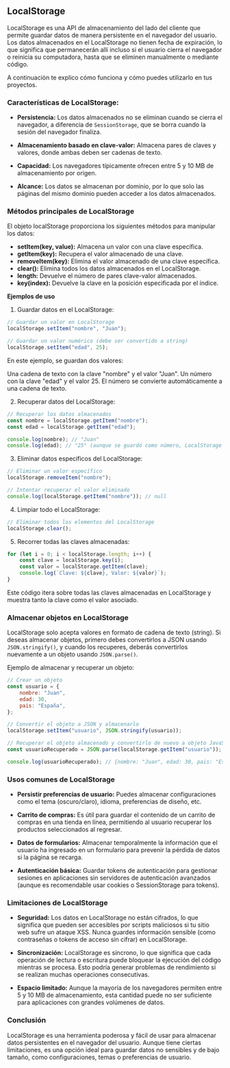 ## LocalStorage

LocalStorage es una API de almacenamiento del lado del cliente que permite guardar datos de manera
persistente en el navegador del usuario. Los datos almacenados en el LocalStorage no tienen fecha de
expiración, lo que significa que permanecerán allí incluso si el usuario cierra el navegador o reinicia
su computadora, hasta que se eliminen manualmente o mediante código.

A continuación te explico cómo funciona y cómo puedes utilizarlo en tus proyectos.

### Características de LocalStorage:

-   **Persistencia:** Los datos almacenados no se eliminan cuando se cierra el navegador, a diferencia de
    `SessionStorage`, que se borra cuando la sesión del navegador finaliza.

-   **Almacenamiento basado en clave-valor:** Almacena pares de claves y valores, donde ambas deben ser
    cadenas de texto.

-   **Capacidad:** Los navegadores típicamente ofrecen entre 5 y 10 MB de almacenamiento por origen.

-   **Alcance:** Los datos se almacenan por dominio, por lo que solo las páginas del mismo dominio pueden
    acceder a los datos almacenados.

### Métodos principales de LocalStorage

El objeto localStorage proporciona los siguientes métodos para manipular los datos:

-   **setItem(key, value):** Almacena un valor con una clave específica.
-   **getItem(key):** Recupera el valor almacenado de una clave.
-   **removeItem(key):** Elimina el valor almacenado de una clave específica.
-   **clear():** Elimina todos los datos almacenados en el LocalStorage.
-   **length:** Devuelve el número de pares clave-valor almacenados.
-   **key(index):** Devuelve la clave en la posición especificada por el índice.

**Ejemplos de uso**

1. Guardar datos en el LocalStorage:

```javascript
// Guardar un valor en LocalStorage
localStorage.setItem("nombre", "Juan");

// Guardar un valor numérico (debe ser convertido a string)
localStorage.setItem("edad", 25);
```

En este ejemplo, se guardan dos valores:

Una cadena de texto con la clave "nombre" y el valor "Juan".
Un número con la clave "edad" y el valor 25. El número se convierte automáticamente a una cadena de texto.

2. Recuperar datos del LocalStorage:

```javascript
// Recuperar los datos almacenados
const nombre = localStorage.getItem("nombre");
const edad = localStorage.getItem("edad");

console.log(nombre); // "Juan"
console.log(edad); // "25" (aunque se guardó como número, LocalStorage lo devuelve como string)
```

3. Eliminar datos específicos del LocalStorage:

```javascript
// Eliminar un valor específico
localStorage.removeItem("nombre");

// Intentar recuperar el valor eliminado
console.log(localStorage.getItem("nombre")); // null
```

4. Limpiar todo el LocalStorage:

```javascript
// Eliminar todos los elementos del LocalStorage
localStorage.clear();
```

5. Recorrer todas las claves almacenadas:

```javascript
for (let i = 0; i < localStorage.length; i++) {
	const clave = localStorage.key(i);
	const valor = localStorage.getItem(clave);
	console.log(`Clave: ${clave}, Valor: ${valor}`);
}
```

Este código itera sobre todas las claves almacenadas en LocalStorage y muestra tanto la clave como el valor
asociado.

### Almacenar objetos en LocalStorage

LocalStorage solo acepta valores en formato de cadena de texto (string). Si deseas almacenar objetos,
primero debes convertirlos a JSON usando `JSON.stringify()`, y cuando los recuperes, deberás convertirlos
nuevamente a un objeto usando `JSON.parse()`.

Ejemplo de almacenar y recuperar un objeto:

```javascript
// Crear un objeto
const usuario = {
	nombre: "Juan",
	edad: 30,
	pais: "España",
};

// Convertir el objeto a JSON y almacenarlo
localStorage.setItem("usuario", JSON.stringify(usuario));

// Recuperar el objeto almacenado y convertirlo de nuevo a objeto JavaScript
const usuarioRecuperado = JSON.parse(localStorage.getItem("usuario"));

console.log(usuarioRecuperado); // {nombre: "Juan", edad: 30, pais: "España"}
```

### Usos comunes de LocalStorage

-   **Persistir preferencias de usuario:** Puedes almacenar configuraciones como el tema (oscuro/claro),
    idioma, preferencias de diseño, etc.

-   **Carrito de compras:** Es útil para guardar el contenido de un carrito de compras en una tienda en línea,
    permitiendo al usuario recuperar los productos seleccionados al regresar.

-   **Datos de formularios:** Almacenar temporalmente la información que el usuario ha ingresado en un
    formulario para prevenir la pérdida de datos si la página se recarga.

-   **Autenticación básica:** Guardar tokens de autenticación para gestionar sesiones en aplicaciones sin
    servidores de autenticación avanzados (aunque es recomendable usar cookies o SessionStorage para tokens).

### Limitaciones de LocalStorage

-   **Seguridad:** Los datos en LocalStorage no están cifrados, lo que significa que pueden ser accesibles
    por scripts maliciosos si tu sitio web sufre un ataque XSS. Nunca guardes información sensible (como
    contraseñas o tokens de acceso sin cifrar) en LocalStorage.

-   **Sincronización:** LocalStorage es síncrono, lo que significa que cada operación de lectura o escritura
    puede bloquear la ejecución del código mientras se procesa. Esto podría generar problemas de rendimiento si
    se realizan muchas operaciones consecutivas.

-   **Espacio limitado:** Aunque la mayoría de los navegadores permiten entre 5 y 10 MB de almacenamiento,
    esta cantidad puede no ser suficiente para aplicaciones con grandes volúmenes de datos.

### Conclusión

LocalStorage es una herramienta poderosa y fácil de usar para almacenar datos persistentes en el navegador
del usuario. Aunque tiene ciertas limitaciones, es una opción ideal para guardar datos no sensibles y de
bajo tamaño, como configuraciones, temas o preferencias de usuario.
